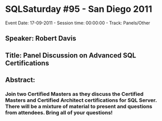 # SQLSaturday #95 - San Diego 2011
Event Date: 17-09-2011 - Session time: 00:00:00 - Track: Panels/Other
## Speaker: Robert Davis
## Title: Panel Discussion on Advanced SQL Certifications
## Abstract:
### Join two Certified Masters as they discuss the Certified Masters and Certified Architect certifications for SQL Server. There will be a mixture of material to present and questions from attendees. Bring all of your questions!


